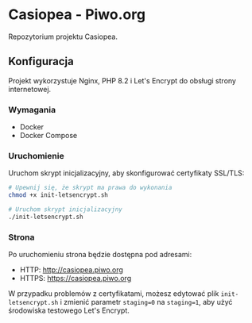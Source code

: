 # Casiopea - Piwo.org

Repozytorium projektu Casiopea.

## Konfiguracja

Projekt wykorzystuje Nginx, PHP 8.2 i Let's Encrypt do obsługi strony internetowej.

### Wymagania

- Docker
- Docker Compose

### Uruchomienie

Uruchom skrypt inicjalizacyjny, aby skonfigurować certyfikaty SSL/TLS:

```bash
# Upewnij się, że skrypt ma prawa do wykonania
chmod +x init-letsencrypt.sh

# Uruchom skrypt inicjalizacyjny
./init-letsencrypt.sh
```

### Strona

Po uruchomieniu strona będzie dostępna pod adresami:
- HTTP: http://casiopea.piwo.org
- HTTPS: https://casiopea.piwo.org

W przypadku problemów z certyfikatami, możesz edytować plik `init-letsencrypt.sh` i zmienić parametr `staging=0` na `staging=1`, aby użyć środowiska testowego Let's Encrypt. 